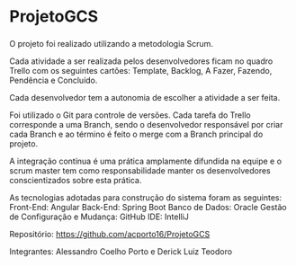 # ProjetoGCS

###

O projeto foi realizado utilizando a metodologia Scrum.

Cada atividade a ser realizada pelos desenvolvedores ficam no quadro Trello com os seguintes cartões: Template, Backlog, A Fazer, Fazendo, Pendência e Concluído.

Cada desenvolvedor tem a autonomia de escolher a atividade a ser feita.

Foi utilizado o Git para controle de versões. Cada tarefa do Trello corresponde a uma Branch, sendo o desenvolvedor responsável por criar cada Branch e ao término é feito o merge com a Branch principal do projeto.

A integração contínua é uma prática amplamente difundida na equipe e o scrum master tem como responsabilidade manter os desenvolvedores conscientizados sobre esta prática.

As tecnologias adotadas para construção do sistema foram as seguintes:
Front-End: Angular
Back-End: Spring Boot
Banco de Dados: Oracle
Gestão de Configuração e Mudança: GitHub
IDE: IntelliJ

Repositório: https://github.com/acporto16/ProjetoGCS

Integrantes: Alessandro Coelho Porto e Derick Luiz Teodoro

###
